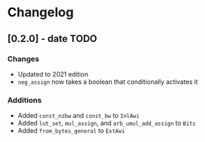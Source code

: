 # Changelog

## [0.2.0] - date TODO
### Changes
- Updated to 2021 edition
- `neg_assign` now takes a boolean that conditionally activates it

### Additions
- Added `const_nzbw` and `const_bw` to `InlAwi`
- Added `lut_set`, `mul_assign`, and `arb_umul_add_assign` to `Bits`
- Added `from_bytes_general` to `ExtAwi`
